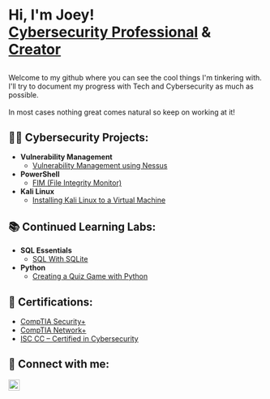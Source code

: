 <h1>Hi, I'm Joey! <br/><a href="https://www.linkedin.com/in/joeykh/">Cybersecurity Professional</a> & <a href="https://github.com/joeyktx">Creator</a>

<h2></h2>
Welcome to my github where you can see the cool things I'm tinkering with.<br />
I'll try to document my progress with Tech and Cybersecurity as much as possible.<br />
<br />
In most cases nothing great comes natural so keep on working at it! <br />

<h2>👨‍💻 Cybersecurity Projects:</h2>

- <b>Vulnerability Management</b>
  - [Vulnerability Management using Nessus](https://github.com/joeykhtx/VulnerabilityManagementLab)
- <b>PowerShell</b>
  - [FIM (File Integrity Monitor)](https://github.com/joeykhtx/FIMLab)
- <b>Kali Linux</b>
  - [Installing Kali Linux to a Virtual Machine](https://github.com/joeykhtx/KaliLinuxWindowsInstall) 

<h2>📚 Continued Learning Labs:</h2>

- <b>SQL Essentials</b>
  - [SQL With SQLite](https://github.com/joeykhtx/UnderConstruction)
- <b>Python</b>
  - [Creating a Quiz Game with Python](https://github.com/joeykhtx/SneakerheadQuizGame)
  
<h2>🧾 Certifications:</h2>

  - [CompTIA Security+](https://i.imgur.com/95XbqAz.png)
  - [CompTIA Network+](https://i.imgur.com/rvTwoPu.png)
  - [ISC CC – Certified in Cybersecurity](https://i.imgur.com/uP9OVvG.png)

<h2> 🤳 Connect with me:</h2>

[<img align="left" alt="joeykh | LinkedIn" width="22px" src="https://cdn.jsdelivr.net/npm/simple-icons@v3/icons/linkedin.svg" />][linkedin]

[linkedin]: https://linkedin.com/in/joeykh

<!--

Here are some ideas to get you started:

- 🔭 I’m currently working on ...
- 🌱 I’m currently learning ...
- 👯 I’m looking to collaborate on ...
- 🤔 I’m looking for help with ...
- 💬 Ask me about ...
- 📫 How to reach me: ...
- 😄 Pronouns: ...
- ⚡ Fun fact: ...
-->

